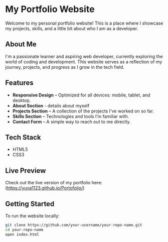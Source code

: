 # My Portfolio Website

Welcome to my personal portfolio website! This is a place where I showcase my projects, skills, and a little bit about who I am as a developer.

## About Me

I'm a passionate learner and aspiring web developer, currently exploring the world of coding and development. This website serves as a reflection of my journey, projects, and progress as I grow in the tech field.

## Features

- **Responsive Design** – Optimized for all devices: mobile, tablet, and desktop.
- **About Section** - details about myself
- **Projects Section** – A collection of the projects I've worked on so far.
- **Skills Section** – Technologies and tools I’m familiar with.
- **Contact Form** – A simple way to reach out to me directly.


## Tech Stack

- HTML5  
- CSS3  


## Live Preview

Check out the live version of my portfolio here: (https://yuva1123.github.io/Portofolio/)


## Getting Started

To run the website locally:

```bash
git clone https://github.com/your-username/your-repo-name.git
cd your-repo-name
open index.html
